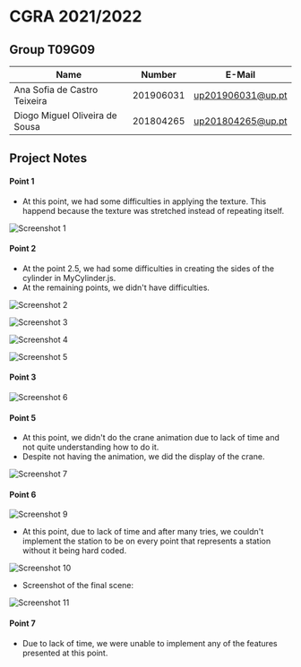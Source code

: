# CGRA 2021/2022

## Group T09G09

| Name             | Number    | E-Mail             |
| ---------------- | --------- | ------------------ |
| Ana Sofia de Castro Teixeira | 201906031 | <up201906031@up.pt> |
| Diogo Miguel Oliveira de Sousa | 201804265 | <up201804265@up.pt> |

## Project Notes

#### Point 1
- At this point, we had some difficulties in applying the texture. This happend because the texture was stretched instead of repeating itself.

![Screenshot 1](screenshots/cgra-t09g09-proj-1.png)

#### Point 2
- At the point 2.5, we had some difficulties in creating the sides of the cylinder in MyCylinder.js.
- At the remaining points, we didn't have difficulties.

![Screenshot 2](screenshots/cgra-t09g09-proj-2.png)

![Screenshot 3](screenshots/cgra-t09g09-proj-3.png)

![Screenshot 4](screenshots/cgra-t09g09-proj-4.png)

![Screenshot 5](screenshots/cgra-t09g09-proj-5.png)

#### Point 3

![Screenshot 6](screenshots/cgra-t09g09-proj-6.png)

#### Point 5

- At this point, we didn't do the crane animation due to lack of time and not quite understanding how to do it.
- Despite not having the animation, we did the display of the crane.

![Screenshot 7](screenshots/cgra-t09g09-proj-7.png)

#### Point 6

![Screenshot 9](screenshots/cgra-t09g09-proj-9.png)

- At this point, due to lack of time and after many tries, we couldn't implement the station to be on every point that represents a station without it being hard coded.

![Screenshot 10](screenshots/cgra-t09g09-proj-10.png)

- Screenshot of the final scene:

![Screenshot 11](screenshots/cgra-t09g09-proj-11.png)

#### Point 7

- Due to lack of time, we were unable to implement any of the features presented at this point.